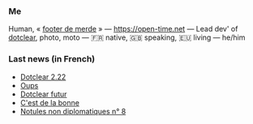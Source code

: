 ### Me

Human, « [footer de merde](https://open-time.net/post/2013/07/17/La-veritable-histoire-du-Footer-de-merde-) » — https://open-time.net — Lead dev' of [dotclear](https://git.dotclear.org/dev/dotclear), photo, moto — 🇫🇷 native, 🇬🇧 speaking, 🇪🇺 living — he/him

### Last news (in French)

<!-- BLOG-POST-LIST:START -->
- [Dotclear 2.22](https://open-time.net/post/2022/05/13/Dotclear-222)
- [Oups](https://open-time.net/post/2022/05/12/Oups)
- [Dotclear futur](https://open-time.net/post/2022/05/11/Dotclear-futur)
- [C&#39;est de la bonne](https://open-time.net/post/2022/05/10/C-est-de-la-bonne)
- [Notules non diplomatiques n° 8](https://open-time.net/post/2022/05/09/Notules-non-diplomatiques-n-8)
<!-- BLOG-POST-LIST:END -->
